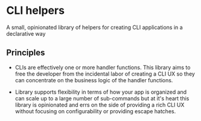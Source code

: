 # CLI helpers

A small, opinionated library of helpers for creating CLI applications in a declarative way

## Principles

* CLIs are effectively one or more handler functions. This library aims to free the developer from the incidental labor of creating a CLI UX so they can concentrate on the business logic of the handler functions.

* Library supports flexibility in terms of how your app is organized and can scale up to a large number of sub-commands but at it's heart this library is opinionated and errs on the side of providing a rich CLI UX without focusing on configurability or providing escape hatches.
